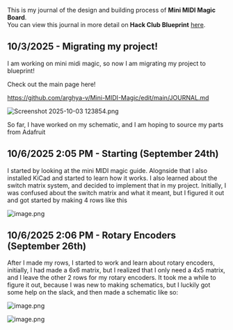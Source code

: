 <!--
  ===================    !!READ THIS NOTICE!!   ====================
  DO NOT edit this file manually. Your changes WILL BE OVERWRITTEN!
  This journal is auto generated and updated by Hack Club Blueprint.
  To edit this file, please edit your journal entries on Blueprint.
  ==================================================================
-->

This is my journal of the design and building process of **Mini MIDI Magic Board**.  
You can view this journal in more detail on **Hack Club Blueprint** [here](https://blueprint.hackclub.com/projects/61).


## 10/3/2025 - Migrating my project!  

I am working on mini midi magic, so now I am migrating my project to blueprint!

Check out the main page here!

https://github.com/arghya-v/Mini-MIDI-Magic/edit/main/JOURNAL.md

![Screenshot 2025-10-03 123854.png](https://blueprint.hackclub.com/user-attachments/blobs/redirect/eyJfcmFpbHMiOnsiZGF0YSI6MTYxLCJwdXIiOiJibG9iX2lkIn19--eddafa64bfda4731b95c5a81adf2f123317475f3/Screenshot%202025-10-03%20123854.png)

So far, I have worked on my schematic, and I am hoping to source my parts from Adafruit  

## 10/6/2025 2:05 PM - Starting (September 24th)  

I started by looking at the mini MIDI magic guide. Alognside that I also installed KiCad and started to learn how it works. I also learned about the switch matrix system, and decided to implement that in my project. Initially, I was confused about the switch matrix and what it meant, but I figured it out and got started by making 4 rows like this

![image.png](https://blueprint.hackclub.com/user-attachments/blobs/redirect/eyJfcmFpbHMiOnsiZGF0YSI6NzQzLCJwdXIiOiJibG9iX2lkIn19--dd3bbea836475effa1465b6bc27623673b2aa7cb/image.png)
  

## 10/6/2025 2:06 PM - Rotary Encoders (September 26th)  

After I made my rows, I started to work and learn about rotary encoders, initially, I had made a 6x6 matrix, but I realized that I only need a 4x5 matrix, and I leave the other 2 rows for my rotary encoders. It took me a while to figure it out, because I was new to making schematics, but I luckily got some help on the slack, and then made a schematic like so:

![image.png](https://blueprint.hackclub.com/user-attachments/blobs/redirect/eyJfcmFpbHMiOnsiZGF0YSI6NzQ0LCJwdXIiOiJibG9iX2lkIn19--5f13417a9e99904b4cb25ce590cf2de7d76288c2/image.png)

![image.png](https://blueprint.hackclub.com/user-attachments/blobs/redirect/eyJfcmFpbHMiOnsiZGF0YSI6NzQ1LCJwdXIiOiJibG9iX2lkIn19--f0872f334da4acdfae2f1fb2d7c704b99c4ff46c/image.png)

  

